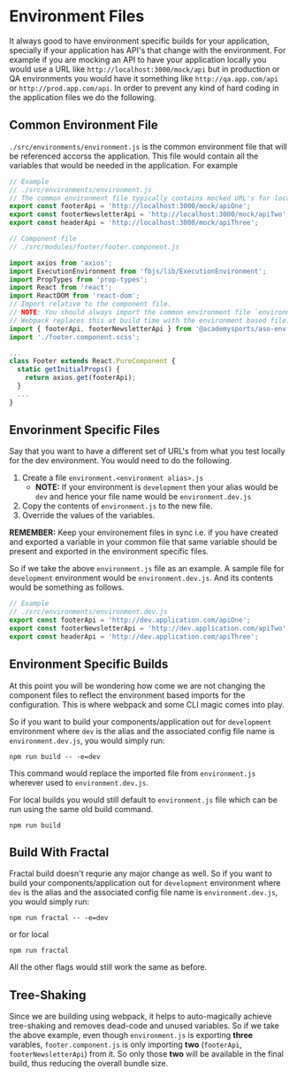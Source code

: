 # Environment Files
It always good to have environment specific builds for your application, specially if your application has API's that change with the environment. For example if you are mocking an API to have your application locally you would use a URL like `http://localhost:3000/mock/api` but in production or QA environments you would have it something like `http://qa.app.com/api` or `http://prod.app.com/api`. In order to prevent any kind of hard coding in the application files we do the following.

## Common Environment File
`./src/environments/environment.js` is the common environment file that will be referenced accorss the application. This file would contain all the variables that would be needed in the application. For example

```js
// Example
// ./src/environments/environment.js
// The common environment file typically contains mocked URL's for local builds
export const footerApi = 'http://localhost:3000/mock/apiOne';
export const footerNewsletterApi = 'http://localhost:3000/mock/apiTwo';
export const headerApi = 'http://localhost:3000/mock/apiThree';
```

```js
// Component file
// ./src/modules/footer/footer.component.js

import axios from 'axios';
import ExecutionEnvironment from 'fbjs/lib/ExecutionEnvironment';
import PropTypes from 'prop-types';
import React from 'react';
import ReactDOM from 'react-dom';
// Import relative to the component file.
// NOTE: You should always import the common environment file `environment.js`.
// Webpack replaces this at build time with the environment based file.
import { footerApi, footerNewsletterApi } from '@academysports/aso-env';
import './footer.component.scss';

...
class Footer extends React.PureComponent {
  static getInitialProps() {
    return axios.get(footerApi);
  }
  ...
}

```

## Envorinment Specific Files
Say that you want to have a different set of URL's from what you test locally for the dev environment. You would need to do the following.

1. Create a file `environment.<environment alias>.js`
    - **NOTE:** If your environment is `development` then your alias would be `dev` and hence your file name would be `environment.dev.js`
2. Copy the contents of `environment.js` to the new file.
3. Override the values of the variables.

**REMEMBER:** Keep your environement files in sync i.e. if you have created and exported a variable in your common file that same variable should be present and exported in the environment specific files.

So if we take the above `environment.js` file as an example. A sample file for `development` environment would be `environment.dev.js`. And its contents would be something as follows.

```js
// Example
// ./src/environments/environment.dev.js
export const footerApi = 'http://dev.application.com/apiOne';
export const footerNewsletterApi = 'http://dev.application.com/apiTwo';
export const headerApi = 'http://dev.application.com/apiThree';
```

## Environment Specific Builds
At this point you will be wondering how come we are not changing the component files to reflect the environment based imports for the configuration. This is where webpack and some CLI magic comes into play.

So if you want to build your components/application out for `development` environment where `dev` is the alias and the associated config file name is `environment.dev.js`, you would simply run: 

```
npm run build -- -e=dev
```

This command would replace the imported file from `environment.js` wherever used to `environment.dev.js`.

For local builds you would still default to `environment.js` file which can be run using the same old build command.

```
npm run build
```

## Build With Fractal
Fractal build doesn't requrie any major change as well. So if you want to build your components/application out for `development` environment where `dev` is the alias and the associated config file name is `environment.dev.js`, you would simply run: 

```
npm run fractal -- -e=dev
```
or for local
```
npm run fractal
```

All the other flags would still work the same as before.

## Tree-Shaking
Since we are building using webpack, it helps to auto-magically achieve tree-shaking and removes dead-code and unused variables. So if we take the above example, even though `environment.js` is exporting **three** varables, `footer.component.js` is only importing **two** (`footerApi`, `footerNewsletterApi`) from it. So only those **two** will be available in the final build, thus reducing the overall bundle size.